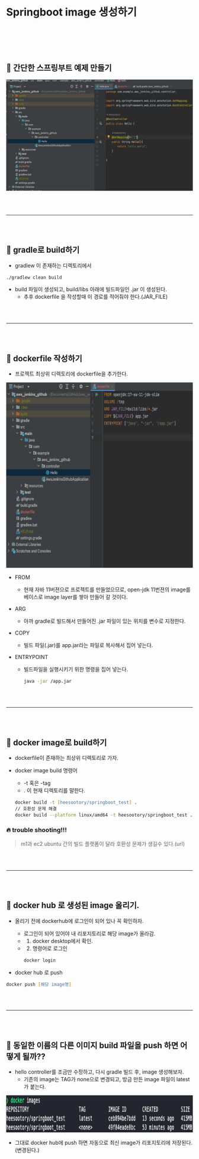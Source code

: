 # Springboot image 생성하기


<br>
<br>
<br>
<br>


## 🌈 간단한 스프링부트 예제 만들기


<img
    src = "../../Image/DockerImage/00_00.png"
    width = 700px
    height = 300px
/>


<br>
<br>
<hr>
<br>
<br>

## 🌈 gradle로 build하기

* gradlew 이 존재하는 디렉토리에서

```zsh
./gradlew clean build
```


* build 파일이 생성되고, build/libs 아래에 빌드파일인 .jar 이 생성된다.
    - 추후 dockerfile 을 작성할때 이 경로를 적어줘야 한다.(JAR_FILE)


<br>
<br>
<hr>
<br>
<br>

## 🌈 dockerfile 작성하기

* 프로젝트 최상위 디렉토리에 dockerfile을 추가한다.

<img
    src = "../../Image/DockerImage/00_01.png"
    width = 700px
    height = 500px
/>


* FROM 
    - 현재 자바 11버젼으로 프로젝트를 만들었으므로, open-jdk 11번젼의 image를 베이스로 image layer를 쌓아 만들어 갈 것이다.

* ARG 
    - 아까 gradle로 빌드해서 만들어진 .jar 파일이 있는 위치를 변수로 지정한다.

* COPY 
    - 빌드 파일(.jar)를 app.jar라는 파일로 복사해서 집어 넣는다.

* ENTRYPOINT 
    - 빌드파일을 실행시키기 위한 명령을 집어 넣는다.
        ```zsh
        java -jar /app.jar
        ```
<br>
<br>
<hr>
<br>
<br>

## 🌈 docker image로 build하기

* dockerfile이 존재하는 최상위 디렉토리로 가자.

* docker image build 명령어
    - -t 혹은 -tag
    - . 이 현재 디렉토리를 말한다.


    ```zsh
    docker build -t [heesootory/springboot_test] .
    // 호환성 문제 해결 
    docker build --platform linux/amd64 -t heesootory/springboot_test .
    ```

### 🔥 trouble shooting!!! 
> m1과 ec2 ubuntu 간의 빌드 플랫폼이 달라 호환성 문제가 생길수 있다.(url)


<br>
<br>
<hr>
<br>
<br>

## 🌈 docker hub 로 생성된 image 올리기.

* 올리기 전에 dockerhub에 로그인이 되어 있나 꼭 확인하자.
    - 로그인이 되어 있어야 내 리포지토리로 해당 image가 올라감.
    - 1. docker desktop에서 확인.
    - 2. 명령어로 로그인
        ```zsh
        docker login
        ```

* docker hub 로 push

```zsh
docker push [해당 image명]
```



<br>
<br>
<hr>
<br>
<br>

## 🌈 동일한 이름의 다른 이미지 build 파일을 push 하면 어떻게 될까??


* hello controller를 조금만 수정하고, 다시 gradle 빌드 후, image 생성해보자.
    - 기존의 image는 TAG가 none으로 변경되고, 방금 만든 image 파일이 latest가 붙는다.

<img
    src = "../../Image/DockerImage/00_02.png"
    width = 800px
    height = 100px
/>


* 그대로 docker hub에 push 하면 자동으로 최신 image가 리포지토리에 저장된다.(변경된다.)

